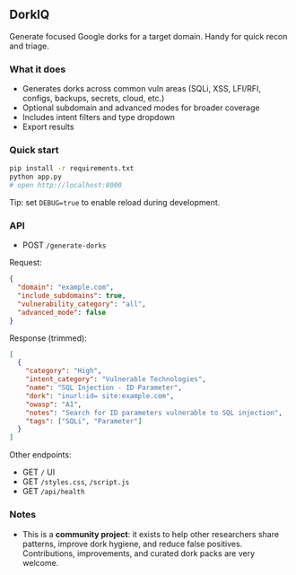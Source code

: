 ## DorkIQ

Generate focused Google dorks for a target domain. Handy for quick recon and triage.

### What it does
- Generates dorks across common vuln areas (SQLi, XSS, LFI/RFI, configs, backups, secrets, cloud, etc.)
- Optional subdomain and advanced modes for broader coverage
- Includes intent filters and type dropdown
- Export results

### Quick start
```bash
pip install -r requirements.txt
python app.py
# open http://localhost:8000
```

Tip: set `DEBUG=true` to enable reload during development.

### API
- POST `/generate-dorks`

Request:
```json
{
  "domain": "example.com",
  "include_subdomains": true,
  "vulnerability_category": "all",
  "advanced_mode": false
}
```

Response (trimmed):
```json
[
  {
    "category": "High",
    "intent_category": "Vulnerable Technologies",
    "name": "SQL Injection - ID Parameter",
    "dork": "inurl:id= site:example.com",
    "owasp": "A1",
    "notes": "Search for ID parameters vulnerable to SQL injection",
    "tags": ["SQLi", "Parameter"]
  }
]
```

Other endpoints:
- GET `/` UI
- GET `/styles.css`, `/script.js`
- GET `/api/health`

### Notes
- This is a **community project**: it exists to help other researchers share patterns, improve dork hygiene, and reduce false positives. Contributions, improvements, and curated dork packs are very welcome.
